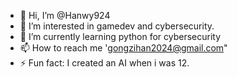 - 👋 Hi, I’m @Hanwy924
- 👀 I’m interested in gamedev and cybersecurity.
- 🌱 I’m currently learning python for cybersecurity
- 📫 How to reach me 'gongzihan2024@gmail.com"
- ⚡ Fun fact: I created an AI when i was 12.

<!---
Hanwy924/Hanwy924 is a ✨ special ✨ repository because its `README.md` (this file) appears on your GitHub profile.
You can click the Preview link to take a look at your changes.
--->
